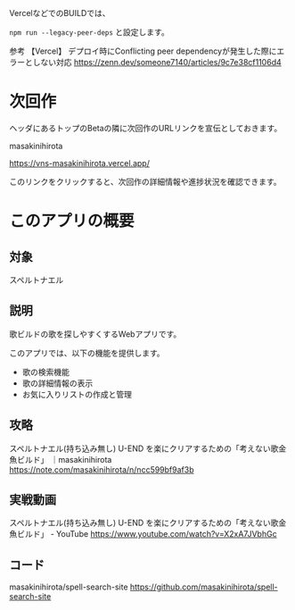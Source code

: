 VercelなどでのBUILDでは、

`npm run --legacy-peer-deps`
と設定します。

参考
【Vercel】 デプロイ時にConflicting peer dependencyが発生した際にエラーとしない対応
https://zenn.dev/someone7140/articles/9c7e38cf1106d4



# 次回作

ヘッダにあるトップのBetaの隣に次回作のURLリンクを宣伝としておきます。

masakinihirota

https://vns-masakinihirota.vercel.app/

このリンクをクリックすると、次回作の詳細情報や進捗状況を確認できます。

# このアプリの概要

## 対象

スペルトナエル

## 説明

歌ビルドの歌を探しやすくするWebアプリです。

このアプリでは、以下の機能を提供します。
- 歌の検索機能
- 歌の詳細情報の表示
- お気に入りリストの作成と管理

## 攻略

スペルトナエル(持ち込み無し) U-END を楽にクリアするための「考えない歌金魚ビルド」 ｜masakinihirota
https://note.com/masakinihirota/n/ncc599bf9af3b

## 実戦動画

スペルトナエル(持ち込み無し) U-END を楽にクリアするための「考えない歌金魚ビルド」 - YouTube
https://www.youtube.com/watch?v=X2xA7JVbhGc

## コード

masakinihirota/spell-search-site
https://github.com/masakinihirota/spell-search-site
